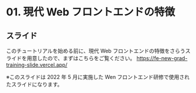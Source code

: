 # 01. 現代 Web フロントエンドの特徴

## スライド

このチュートリアルを始める前に、現代 Web フロントエンドの特徴をさらうスライドを用意したので、まずはこちらをご覧ください。
https://fe-new-grad-training-slide.vercel.app/

※このスライドは 2022 年 5 月に実施した Wen フロントエンド研修で使用されたスライドになります。
